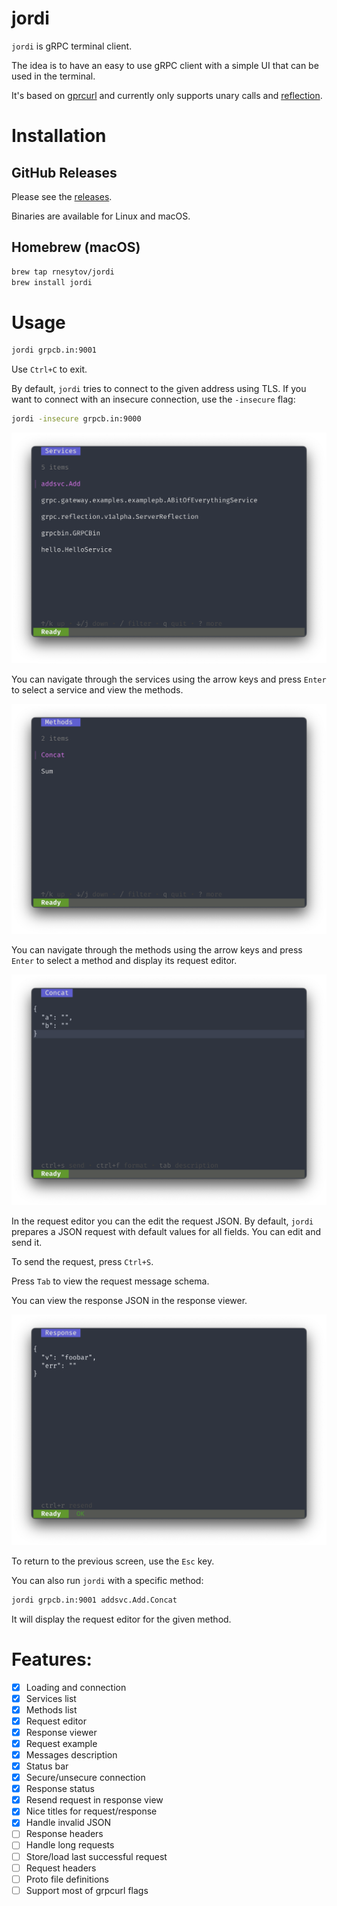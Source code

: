# jordi
`jordi` is gRPC terminal client.

The idea is to have an easy to use gRPC client with a simple UI that can be used in the terminal.

It's based on [gprcurl](https://github.com/fullstorydev/grpcurl) and currently only supports unary calls and [reflection](https://grpc.github.io/grpc/core/md_doc_server_reflection_tutorial.html).

# Installation
## GitHub Releases
Please see the [releases](https://github.com/rnesytov/jordi/releases).

Binaries are available for Linux and macOS.

## Homebrew (macOS)
```bash
brew tap rnesytov/jordi
brew install jordi
```

# Usage

```bash
jordi grpcb.in:9001
```
Use `Ctrl+C` to exit.

By default, `jordi` tries to connect to the given address using TLS. If you want to connect with an insecure connection, use the `-insecure` flag:
```bash
jordi -insecure grpcb.in:9000
```
![](img/services.png "Serivces list")

You can navigate through the services using the arrow keys and press `Enter` to select a service and view the methods.

![](img/methods.png "Methods list")

You can navigate through the methods using the arrow keys and press `Enter` to select a method and display its request editor.

![](img/request.png "Request editor")

In the request editor you can the edit the request JSON.
By default, `jordi` prepares a JSON request with default values for all fields. You can edit and send it.

To send the request, press `Ctrl+S`.

Press `Tab` to view the request message schema.

You can view the response JSON in the response viewer.

![](img/response.png "Response viewer")

To return to the previous screen, use the `Esc` key.

You can also run `jordi` with a specific method:
```bash
jordi grpcb.in:9001 addsvc.Add.Concat
```
It will display the request editor for the given method.

# Features:
- [x] Loading and connection
- [x] Services list
- [x] Methods list
- [x] Request editor
- [x] Response viewer
- [x] Request example
- [x] Messages description
- [x] Status bar
- [x] Secure/unsecure connection
- [x] Response status
- [x] Resend request in response view
- [x] Nice titles for request/response
- [x] Handle invalid JSON
- [ ] Response headers
- [ ] Handle long requests
- [ ] Store/load last successful request
- [ ] Request headers
- [ ] Proto file definitions
- [ ] Support most of grpcurl flags
